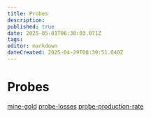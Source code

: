 ```yaml
---
title: Probes
description: 
published: true
date: 2025-05-01T06:30:03.071Z
tags: 
editor: markdown
dateCreated: 2025-04-29T08:39:51.040Z
---
```


# Probes

[mine-gold](/Formulas/probes/mine-gold)
[probe-losses](/Formulas/probes/probe-losses)
[probe-production-rate](/Formulas/probes/probe-production-rate)